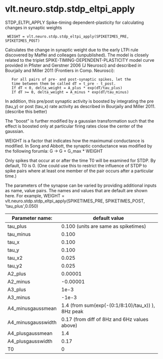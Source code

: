 # vlt.neuro.stdp.stdp_eltpi_apply

  STDP_ELTPI_APPLY Spike-timing dependent-plasticity for calculating changes in synaptic weights
 
     WEIGHT = vlt.neuro.stdp.stdp_eltpi_apply(SPIKETIMES_PRE, SPIKETIMES_POST)
 
   Calculates the change in synaptic weight due to the early LTPi 
   rule discovered by Maffei and colleages (unpublished). The model
   is closely related to the triplet SPIKE-TIMING-DEPENDENT-PLASTICITY
   model curve provided in Pfister and Gerstner 2006 (J Neurosci)
   and described in Bourjaily and Miller 2011 (Frontiers in Comp.
   Neurosci):
 
       For all pairs of pre- and post-synaptic spikes, let the
       time between them be called dT = t_pre - t_post.
       If dT < 0, delta_weight = A_plus * exp(dT/tau_plus) 
       If dT >= 0, delta_weight = A_minus * exp(dT/tau_minus)
 
   In addition, this pre/post synaptic activity is boosted by
   integrating the pre (tau_y) or post (tau_x) rate activity as
   described in Bourjaily and Miller 2011. (describe this better)
 
   The "boost" is further modified by a gaussian transformation
   such that the effect is boosted only at particular firing rates
   close the center of the gaussian.
   
   WEIGHT is a factor that indicates how the maximumal
   conductance is modified. In Song and Abbott, the synaptic 
   conductance was modified by the following forumla:
   G -> G + G_max * WEIGHT
 
   Only spikes that occur at or after the time T0 will be examined for STDP.
   By default, T0 is 0.  (One could use this to restrict the influence
   of STDP to spike pairs where at least one member of the pair occurs
   after a particular time.)
   
   The parameters of the synapse can be varied by providing additional 
   inputs as name, value pairs. The names and values that are default are
   shown here. For example,
     WEIGHT = vlt.neuro.stdp.stdp_eltpi_apply(SPIKETIMES_PRE, SPIKETIMES_POST, 'tau_plus',0.050)
 
   Parameter name:               | default value
   ------------------------------|-----------------------------
   tau_plus                      | 0.100 (units are same as spiketimes)
   tau_minus                     | 0.100
   tau_x                         | 0.100
   tau_y                         | 0.100
   tau_x2                        | 0.025
   tau_y2                        | 0.025
   A2_plus                       | 0.00001  
   A2_minus                      |-0.00001  
   A3_plus                       | 1e-3
   A3_minus                      |-1e-3
   A4_minusgaussmean             | 1.4 (from sum(exp(-(0:1/8:10)/tau_x)) ), 8Hz peak
   A4_minusgausswidth            | 0.17 (from diff of 8Hz and 6Hz values above)
   A4_plusgaussmean              | 1.4 
   A4_plusgausswidth             | 0.17
   T0                            | 0
